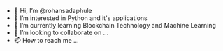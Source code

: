 - 👋 Hi, I’m @rohansadaphule
- 👀 I’m interested in Python and it's applications
- 🌱 I’m currently learning Blockchain Technology and Machine Learning
- 💞️ I’m looking to collaborate on ...
- 📫 How to reach me ...

<!---
rohansadaphule/rohansadaphule is a ✨ special ✨ repository because its `README.md` (this file) appears on your GitHub profile.
You can click the Preview link to take a look at your changes.
--->
